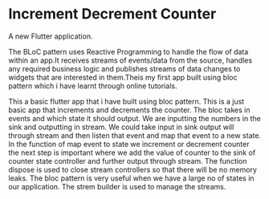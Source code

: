 # Increment Decrement Counter

A new Flutter application.

The BLoC pattern uses Reactive Programming to handle the flow of data within an app.It receives streams of events/data from the source, handles any required business logic and publishes streams of data changes to widgets that are interested in them.Theis my first app built using bloc pattern which i have learnt through online tutorials.

This a basic flutter app that i have built using bloc pattern.
This is a just basic app that increments and decrements the counter.
The bloc takes in events and which state it should output.
We are inputting the numbers in the sink and outputting in stream.
We could take input in sink output will through stream and then listen that event and map that event to a new state.
In the function of map event to state we increment or decrement counter the next step is important where we add the value of counter to the sink of counter state controller and further output through stream.
The function dispose is used to close stream controllers so that there will be no memory leaks.
The bloc pattern is very useful when we have a large no of states in our application.
The strem builder is used to manage the streams.
